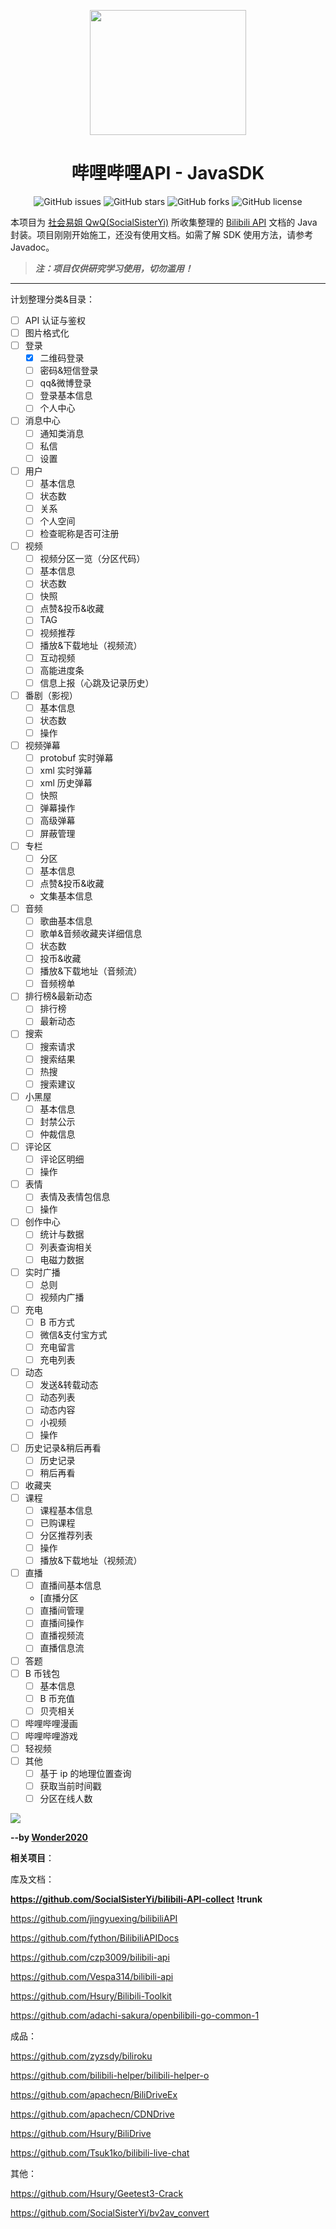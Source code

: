 <p align="center">
    <img src="http://i0.hdslb.com/bfs/album/1ba8228cc208a12ac17f73a160081a0918ab7d14.png" width="250" height="200"/>
<p/>
<h1 align="center">哔哩哔哩API - JavaSDK</h1>
<p align="center">
    <a href="https://github.com/Wonder2018/bilibili-API-JavaSDK/issues" style="text-decoration:none">
        <img src="https://img.shields.io/github/issues/Wonder2018/bilibili-API-JavaSDK.svg" alt="GitHub issues"/>
    </a>
    <a href="https://github.com/Wonder2018/bilibili-API-JavaSDK/stargazers" style="text-decoration:none" >
        <img src="https://img.shields.io/github/stars/Wonder2018/bilibili-API-JavaSDK.svg" alt="GitHub stars"/>
    </a>
    <a href="https://github.com/Wonder2018/bilibili-API-JavaSDK/network" style="text-decoration:none" >
        <img src="https://img.shields.io/github/forks/Wonder2018/bilibili-API-JavaSDK.svg" alt="GitHub forks"/>
    </a>
    <a href="https://github.com/Wonder2018/bilibili-API-JavaSDK/blob/master/LICENSE" style="text-decoration:none" >
        <img src="https://img.shields.io/github/license/Wonder2018/bilibili-API-JavaSDK.svg" alt="GitHub license"/>
    </a>
</p>

本项目为 [社会易姐 QwQ(SocialSisterYi)](https://github.com/SocialSisterYi) 所收集整理的 [Bilibili API](https://github.com/SocialSisterYi/bilibili-API-collect) 文档的 Java 封装。项目刚刚开始施工，还没有使用文档。如需了解 SDK 使用方法，请参考 Javadoc。

> **_注：项目仅供研究学习使用，切勿滥用！_**

---

计划整理分类&目录：

-   [ ] API 认证与鉴权
-   [ ] 图片格式化
-   [ ] 登录
    -   [x] 二维码登录
    -   [ ] 密码&短信登录
    -   [ ] qq&微博登录
    -   [ ] 登录基本信息
    -   [ ] 个人中心
-   [ ] 消息中心
    -   [ ] 通知类消息
    -   [ ] 私信
    -   [ ] 设置
-   [ ] 用户
    -   [ ] 基本信息
    -   [ ] 状态数
    -   [ ] 关系
    -   [ ] 个人空间
    -   [ ] 检查昵称是否可注册
-   [ ] 视频
    -   [ ] 视频分区一览（分区代码）
    -   [ ] 基本信息
    -   [ ] 状态数
    -   [ ] 快照
    -   [ ] 点赞&投币&收藏
    -   [ ] TAG
    -   [ ] 视频推荐
    -   [ ] 播放&下载地址（视频流）
    -   [ ] 互动视频
    -   [ ] 高能进度条
    -   [ ] 信息上报（心跳及记录历史）
-   [ ] 番剧（影视）
    -   [ ] 基本信息
    -   [ ] 状态数
    -   [ ] 操作
-   [ ] 视频弹幕
    -   [ ] protobuf 实时弹幕
    -   [ ] xml 实时弹幕
    -   [ ] xml 历史弹幕
    -   [ ] 快照
    -   [ ] 弹幕操作
    -   [ ] 高级弹幕
    -   [ ] 屏蔽管理
-   [ ] 专栏
    -   [ ] 分区
    -   [ ] 基本信息
    -   [ ] 点赞&投币&收藏
    -   文集基本信息
-   [ ] 音频
    -   [ ] 歌曲基本信息
    -   [ ] 歌单&音频收藏夹详细信息
    -   [ ] 状态数
    -   [ ] 投币&收藏
    -   [ ] 播放&下载地址（音频流）
    -   [ ] 音频榜单
-   [ ] 排行榜&最新动态
    -   [ ] 排行榜
    -   [ ] 最新动态
-   [ ] 搜索
    -   [ ] 搜索请求
    -   [ ] 搜索结果
    -   [ ] 热搜
    -   [ ] 搜索建议
-   [ ] 小黑屋
    -   [ ] 基本信息
    -   [ ] 封禁公示
    -   [ ] 仲裁信息
-   [ ] 评论区
    -   [ ] 评论区明细
    -   [ ] 操作
-   [ ] 表情
    -   [ ] 表情及表情包信息
    -   [ ] 操作
-   [ ] 创作中心
    -   [ ] 统计与数据
    -   [ ] 列表查询相关
    -   [ ] 电磁力数据
-   [ ] 实时广播
    -   [ ] 总则
    -   [ ] 视频内广播
-   [ ] 充电
    -   [ ] B 币方式
    -   [ ] 微信&支付宝方式
    -   [ ] 充电留言
    -   [ ] 充电列表
-   [ ] 动态
    -   [ ] 发送&转载动态
    -   [ ] 动态列表
    -   [ ] 动态内容
    -   [ ] 小视频
    -   [ ] 操作
-   [ ] 历史记录&稍后再看
    -   [ ] 历史记录
    -   [ ] 稍后再看
-   [ ] 收藏夹
-   [ ] 课程
    -   [ ] 课程基本信息
    -   [ ] 已购课程
    -   [ ] 分区推荐列表
    -   [ ] 操作
    -   [ ] 播放&下载地址（视频流）
-   [ ] 直播
    -   [ ] 直播间基本信息
    -   [直播分区
    -   [ ] 直播间管理
    -   [ ] 直播间操作
    -   [ ] 直播视频流
    -   [ ] 直播信息流
-   [ ] 答题
-   [ ] B 币钱包
    -   [ ] 基本信息
    -   [ ] B 币充值
    -   [ ] 贝壳相关
-   [ ] 哔哩哔哩漫画
-   [ ] 哔哩哔哩游戏
-   [ ] 轻视频
-   [ ] 其他
    -   [ ] 基于 ip 的地理位置查询
    -   [ ] 获取当前时间戳
    -   [ ] 分区在线人数

<img src="http://www.imwonder.top/assets/img/index/face.webp" />

**--by [Wonder2020](http://www.imwonder.top)**

**相关项目**：

库及文档：

**https://github.com/SocialSisterYi/bilibili-API-collect** **!trunk**

https://github.com/jingyuexing/bilibiliAPI

https://github.com/fython/BilibiliAPIDocs

https://github.com/czp3009/bilibili-api

https://github.com/Vespa314/bilibili-api

https://github.com/Hsury/Bilibili-Toolkit

https://github.com/adachi-sakura/openbilibili-go-common-1

成品：

https://github.com/zyzsdy/biliroku

https://github.com/bilibili-helper/bilibili-helper-o

https://github.com/apachecn/BiliDriveEx

https://github.com/apachecn/CDNDrive

https://github.com/Hsury/BiliDrive

https://github.com/Tsuk1ko/bilibili-live-chat

其他：

https://github.com/Hsury/Geetest3-Crack

https://github.com/SocialSisterYi/bv2av_convert
